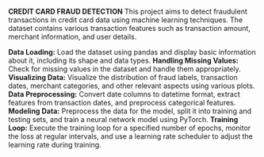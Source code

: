 **CREDIT CARD FRAUD DETECTION**
This project aims to detect fraudulent transactions in credit card data using machine learning techniques. The dataset contains various transaction features such as transaction amount, merchant information, and user details.

**Data Loading:** Load the dataset using pandas and display basic information about it, including its shape and data types.
**Handling Missing Values:** Check for missing values in the dataset and handle them appropriately.
**Visualizing Data:** Visualize the distribution of fraud labels, transaction dates, merchant categories, and other relevant aspects using various plots.
**Data Preprocessing:** Convert date columns to datetime format, extract features from transaction dates, and preprocess categorical features.
**Modeling Data:** Preprocess the data for the model, split it into training and testing sets, and train a neural network model using PyTorch.
**Training Loop:** Execute the training loop for a specified number of epochs, monitor the loss at regular intervals, and use a learning rate scheduler to adjust the learning rate during training.
